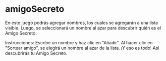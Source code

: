 # amigoSecreto

En este juego podrás agregar nombres, los cuales se agregarán a una lista visible. Luego, se seleccionará un nombre al azar para descubrir quién es el Amigo Secreto.

Instrucciones:
Escribe un nombre y haz clic en "Añadir".
Al hacer clic en "Sortear amigo", se elegirá un nombre al azar de la lista.
¡Y eso es todo! Así descubrirás tu Amigo Secreto.

